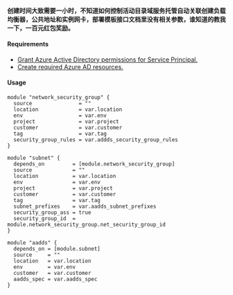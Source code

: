 #### 创建时间大致需要一小时，不知道如何控制活动目录域服务托管自动关联创建负载均衡器，公共地址和实例网卡，部署模板接口文档里没有相关参数，谁知道的教我一下，一百元红包奖励。

#### Requirements
- [Grant Azure Active Directory permissions for Service Principal.](https://registry.terraform.io/providers/hashicorp/azuread/latest/docs/guides/service_principal_configuration)
- [Create required Azure AD resources.](https://docs.microsoft.com/en-us/azure/active-directory-domain-services/template-create-instance)

#### Usage
```hcl
module "network_security_group" {
  source               = ""
  location             = var.location
  env                  = var.env
  project              = var.project
  customer             = var.customer
  tag                  = var.tag
  security_group_rules = var.addds_security_group_rules
}

module "subnet" {
  depends_on         = [module.network_security_group]
  source             = ""
  location           = var.location
  env                = var.env
  project            = var.project
  customer           = var.customer
  tag                = var.tag
  subnet_prefixes    = var.aadds_subnet_prefixes
  security_group_ass = true
  security_group_id  = module.network_security_group.net_security_group_id
}

module "aadds" {
  depends_on = [module.subnet]
  source     = ""
  location   = var.location
  env        = var.env
  customer   = var.customer
  aadds_spec = var.aadds_spec
}

```